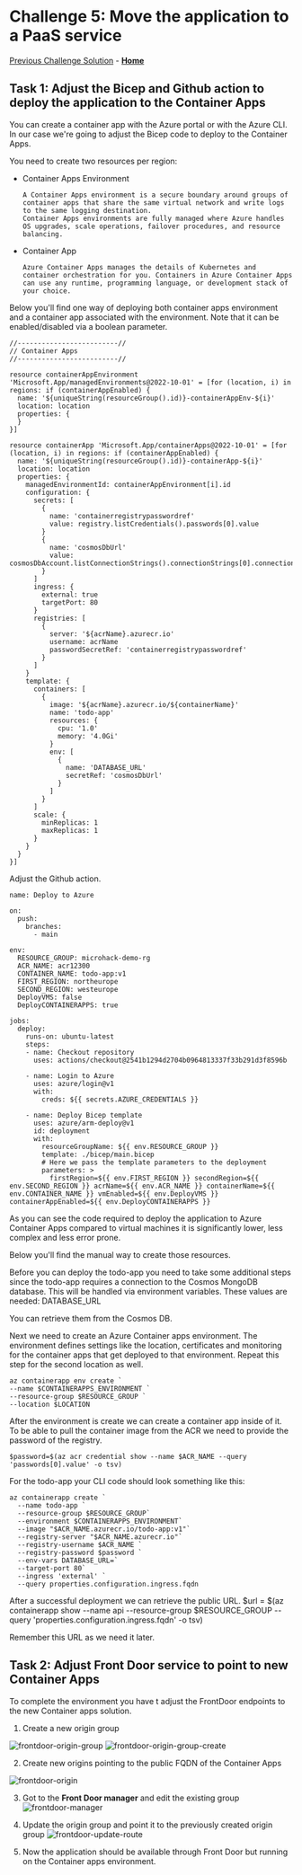 # Challenge 5: Move the application to a PaaS service

[Previous Challenge Solution](./04-Optimize-for-async-access-patterns-solution.md) - **[Home](../README.md)**

## Task 1: Adjust the Bicep and Github action to deploy the application to the Container Apps

You can create a container app with the Azure portal or with the Azure CLI. In our case we're going to adjust the Bicep code to deploy to the Container Apps.

You need to create two resources per region:
* Container Apps Environment

      A Container Apps environment is a secure boundary around groups of container apps that share the same virtual network and write logs to the same logging destination.
      Container Apps environments are fully managed where Azure handles OS upgrades, scale operations, failover procedures, and resource balancing.
* Container App

      Azure Container Apps manages the details of Kubernetes and container orchestration for you. Containers in Azure Container Apps can use any runtime, programming language, or development stack of your choice.

Below you'll find one way of deploying both container apps environment and a container app associated with the environment. Note that it can be enabled/disabled via a boolean parameter.

```
//-------------------------//
// Container Apps
//-------------------------//

resource containerAppEnvironment 'Microsoft.App/managedEnvironments@2022-10-01' = [for (location, i) in regions: if (containerAppEnabled) {
  name: '${uniqueString(resourceGroup().id)}-containerAppEnv-${i}'
  location: location
  properties: {
  }
}]

resource containerApp 'Microsoft.App/containerApps@2022-10-01' = [for (location, i) in regions: if (containerAppEnabled) {
  name: '${uniqueString(resourceGroup().id)}-containerApp-${i}'
  location: location
  properties: {
    managedEnvironmentId: containerAppEnvironment[i].id
    configuration: {
      secrets: [
        {
          name: 'containerregistrypasswordref'
          value: registry.listCredentials().passwords[0].value
        }
        {
          name: 'cosmosDbUrl'
          value: cosmosDbAccount.listConnectionStrings().connectionStrings[0].connectionString
        }
      ]
      ingress: {
        external: true
        targetPort: 80
      }
      registries: [
        {
          server: '${acrName}.azurecr.io'
          username: acrName
          passwordSecretRef: 'containerregistrypasswordref'
        }
      ]
    }
    template: {
      containers: [
        {
          image: '${acrName}.azurecr.io/${containerName}'
          name: 'todo-app'
          resources: {
            cpu: '1.0'
            memory: '4.0Gi'
          }
          env: [
            {
              name: 'DATABASE_URL'
              secretRef: 'cosmosDbUrl'
            }
          ]
        }
      ]
      scale: {
        minReplicas: 1
        maxReplicas: 1
      }
    }
  }
}]
```

Adjust the Github action.
```
name: Deploy to Azure

on:
  push:
    branches:
      - main

env:
  RESOURCE_GROUP: microhack-demo-rg
  ACR_NAME: acr12300
  CONTAINER_NAME: todo-app:v1
  FIRST_REGION: northeurope
  SECOND_REGION: westeurope
  DeployVMS: false
  DeployCONTAINERAPPS: true

jobs:
  deploy:
    runs-on: ubuntu-latest
    steps:
    - name: Checkout repository
      uses: actions/checkout@2541b1294d2704b0964813337f33b291d3f8596b

    - name: Login to Azure
      uses: azure/login@v1
      with:
        creds: ${{ secrets.AZURE_CREDENTIALS }}

    - name: Deploy Bicep template
      uses: azure/arm-deploy@v1
      id: deployment
      with:
        resourceGroupName: ${{ env.RESOURCE_GROUP }}
        template: ./bicep/main.bicep
        # Here we pass the template parameters to the deployment
        parameters: >
          firstRegion=${{ env.FIRST_REGION }} secondRegion=${{ env.SECOND_REGION }} acrName=${{ env.ACR_NAME }} containerName=${{ env.CONTAINER_NAME }} vmEnabled=${{ env.DeployVMS }} containerAppEnabled=${{ env.DeployCONTAINERAPPS }}
```

As you can see the code required to deploy the application to Azure Container Apps compared to virtual machines it is significantly lower, less complex and less error prone.


Below you'll find the manual way to create those resources.

Before you can deploy the todo-app you need to take some additional steps since the todo-app requires a connection to the Cosmos MongoDB database. This will be handled via environment variables. These values are needed:
DATABASE_URL

You can retrieve them from the Cosmos DB.

Next we need to create an Azure Container apps environment. The environment defines settings like the location, certificates and monitoring for the container apps that get deployed to that environment.
Repeat this step for the second location as well.

```
az containerapp env create `
--name $CONTAINERAPPS_ENVIRONMENT `
--resource-group $RESOURCE_GROUP `
--location $LOCATION
```

After the environment is create we can create a container app inside of it.
To be able to pull the container image from the ACR we need to provide the password of the registry.
```
$password=$(az acr credential show --name $ACR_NAME --query 'passwords[0].value' -o tsv)
```

For the todo-app your CLI code should look something like this:
```
az containerapp create `
  --name todo-app `
  --resource-group $RESOURCE_GROUP`
  --environment $CONTAINERAPPS_ENVIRONMENT`
  --image "$ACR_NAME.azurecr.io/todo-app:v1"`
  --registry-server "$ACR_NAME.azurecr.io"`
  --registry-username $ACR_NAME `
  --registry-password $password `
  --env-vars DATABASE_URL=`
  --target-port 80`
  --ingress 'external' `
  --query properties.configuration.ingress.fqdn
```

After a successful deployment we can retrieve the public URL.
$url = $(az containerapp show --name api --resource-group $RESOURCE_GROUP --query 'properties.configuration.ingress.fqdn' -o tsv)

Remember this URL as we need it later.

## Task 2: Adjust Front Door service to point to new Container Apps

To complete the environment you have t adjust the FrontDoor endpoints to the new Container apps solution.

1. Create a new origin group

![frontdoor-origin-group](../images/frontdoor07.png)
![frontdoor-origin-group-create](../images/frontdoor08.png)

2. Create new origins pointing to the public FQDN of the Container Apps

![frontdoor-origin](../images/frontdoor09.png)

3. Got to the <b>Front Door manager</b> and edit the existing group
![frontdoor-manager](../images/frontdoor10.png)

4. Update the origin group and point it to the previously created origin group
![frontdoor-update-route](../images/frontdoor11.png)

5. Now the application should be available through Front Door but running on the Container apps environment.

